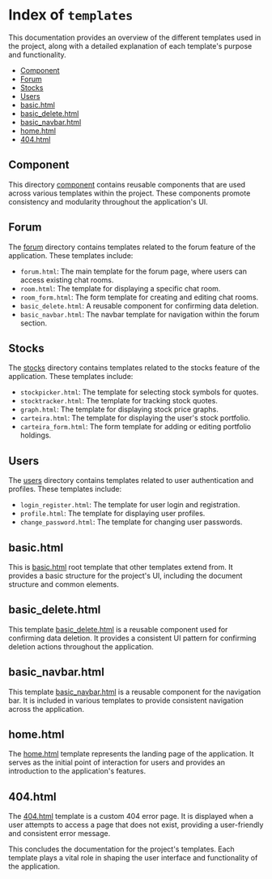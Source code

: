 # Index of `templates`
This documentation provides an overview of the different templates used in the project, along with a detailed explanation of each template's purpose and functionality.

- [Component](#component)
- [Forum](#forum)
- [Stocks](#stocks)
- [Users](#users)
- [basic.html](#basichtml)
- [basic_delete.html](#basic_deletehtml)
- [basic_navbar.html](#basic_navbarhtml)
- [home.html](#homehtml)
- [404.html](#404html)

## Component

This directory [component](component) contains reusable components that are used across various templates within the project. These components promote consistency and modularity throughout the application's UI.

## Forum

The [forum](forum) directory contains templates related to the forum feature of the application. These templates include:

- `forum.html`: The main template for the forum page, where users can access existing chat rooms.
- `room.html`: The template for displaying a specific chat room.
- `room_form.html`: The form template for creating and editing chat rooms.
- `basic_delete.html`: A reusable component for confirming data deletion.
- `basic_navbar.html`: The navbar template for navigation within the forum section.

## Stocks

The [stocks](stocks) directory contains templates related to the stocks feature of the application. These templates include:

- `stockpicker.html`: The template for selecting stock symbols for quotes.
- `stocktracker.html`: The template for tracking stock quotes.
- `graph.html`: The template for displaying stock price graphs.
- `carteira.html`: The template for displaying the user's stock portfolio.
- `carteira_form.html`: The form template for adding or editing portfolio holdings.

## Users

The [users](users) directory contains templates related to user authentication and profiles. These templates include:

- `login_register.html`: The template for user login and registration.
- `profile.html`: The template for displaying user profiles.
- `change_password.html`: The template for changing user passwords.

## basic.html

This is [basic.html](basic.html) root template that other templates extend from. It provides a basic structure for the project's UI, including the document structure and common elements.

## basic_delete.html

This template [basic_delete.html](basic_delete.html) is a reusable component used for confirming data deletion. It provides a consistent UI pattern for confirming deletion actions throughout the application.

## basic_navbar.html

This template [basic_navbar.html](basic_navbar.html) is a reusable component for the navigation bar. It is included in various templates to provide consistent navigation across the application.

## home.html

The [home.html](home.html) template represents the landing page of the application. It serves as the initial point of interaction for users and provides an introduction to the application's features.

## 404.html

The [404.html](404.html) template is a custom 404 error page. It is displayed when a user attempts to access a page that does not exist, providing a user-friendly and consistent error message.

This concludes the documentation for the project's templates. Each template plays a vital role in shaping the user interface and functionality of the application.
